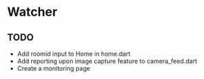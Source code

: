 # Watcher

## TODO
- Add roomid input to Home in home.dart
- Add reporting upon image capture feature to camera_feed.dart
- Create a monitoring page 